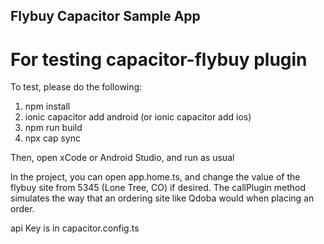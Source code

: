 ## Flybuy Capacitor Sample App
# For testing capacitor-flybuy plugin

To test, please do the following:

1) npm install
2) ionic capacitor add android (or ionic capacitor add ios)
3) npm run build
4) npx cap sync

Then, open xCode or Android Studio, and run as usual

In the project, you can open app.home.ts, and change the value of the flybuy site from 5345 (Lone Tree, CO) if desired. The callPlugin method simulates the way that an ordering site like Qdoba would when placing an order.

api Key is in capacitor.config.ts